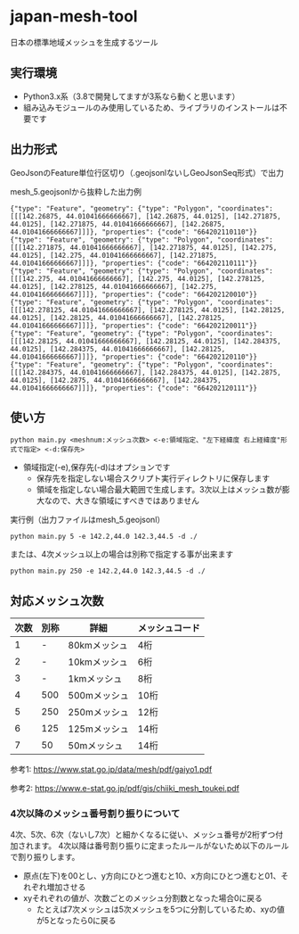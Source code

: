 # japan-mesh-tool

日本の標準地域メッシュを生成するツール

## 実行環境
- Python3.x系（3.8で開発してますが3系なら動くと思います）
- 組み込みモジュールのみ使用しているため、ライブラリのインストールは不要です

## 出力形式
GeoJsonのFeature単位行区切り（.geojsonlないしGeoJsonSeq形式）で出力

mesh_5.geojsonlから抜粋した出力例
```
{"type": "Feature", "geometry": {"type": "Polygon", "coordinates": [[[142.26875, 44.01041666666667], [142.26875, 44.0125], [142.271875, 44.0125], [142.271875, 44.01041666666667], [142.26875, 44.01041666666667]]]}, "properties": {"code": "664202110110"}}
{"type": "Feature", "geometry": {"type": "Polygon", "coordinates": [[[142.271875, 44.01041666666667], [142.271875, 44.0125], [142.275, 44.0125], [142.275, 44.01041666666667], [142.271875, 44.01041666666667]]]}, "properties": {"code": "664202110111"}}
{"type": "Feature", "geometry": {"type": "Polygon", "coordinates": [[[142.275, 44.01041666666667], [142.275, 44.0125], [142.278125, 44.0125], [142.278125, 44.01041666666667], [142.275, 44.01041666666667]]]}, "properties": {"code": "664202120010"}}
{"type": "Feature", "geometry": {"type": "Polygon", "coordinates": [[[142.278125, 44.01041666666667], [142.278125, 44.0125], [142.28125, 44.0125], [142.28125, 44.01041666666667], [142.278125, 44.01041666666667]]]}, "properties": {"code": "664202120011"}}
{"type": "Feature", "geometry": {"type": "Polygon", "coordinates": [[[142.28125, 44.01041666666667], [142.28125, 44.0125], [142.284375, 44.0125], [142.284375, 44.01041666666667], [142.28125, 44.01041666666667]]]}, "properties": {"code": "664202120110"}}
{"type": "Feature", "geometry": {"type": "Polygon", "coordinates": [[[142.284375, 44.01041666666667], [142.284375, 44.0125], [142.2875, 44.0125], [142.2875, 44.01041666666667], [142.284375, 44.01041666666667]]]}, "properties": {"code": "664202120111"}}
```

## 使い方

```
python main.py <meshnum:メッシュ次数> <-e:領域指定、"左下経緯度 右上経緯度"形式で指定> <-d:保存先>
```

- 領域指定(-e),保存先(-d)はオプションです
    - 保存先を指定しない場合スクリプト実行ディレクトリに保存します
    - 領域を指定しない場合最大範囲で生成します。3次以上はメッシュ数が膨大なので、大きな領域にすべきではありません


実行例（出力ファイルはmesh_5.geojsonl）
```
python main.py 5 -e 142.2,44.0 142.3,44.5 -d ./
```

または、4次メッシュ以上の場合は別称で指定する事が出来ます
```
python main.py 250 -e 142.2,44.0 142.3,44.5 -d ./
```

## 対応メッシュ次数

|  次数  |  別称  |  詳細  |  メッシュコード  |
| ---- | ---- | ---- | ---- |
|  1  |  -  |  80kmメッシュ |  4桁  |
|  2  |  -  |  10kmメッシュ |  6桁  |
|  3  |  -  |  1kmメッシュ  |  8桁  |
|  4  |  500  |  500mメッシュ |  10桁  |
|  5  |  250  |  250mメッシュ |  12桁  |
|  6  |  125  |  125mメッシュ |  14桁  |
|  7  |  50  |  50mメッシュ  |  14桁  |

参考1: https://www.stat.go.jp/data/mesh/pdf/gaiyo1.pdf

参考2: https://www.e-stat.go.jp/pdf/gis/chiiki_mesh_toukei.pdf

### 4次以降のメッシュ番号割り振りについて
4次、5次、6次（ないし7次）と細かくなるに従い、メッシュ番号が2桁ずつ付加されます。
4次以降は番号割り振りに定まったルールがないため以下のルールで割り振りします。
- 原点(左下)を00とし、y方向にひとつ進むと10、x方向にひとつ進むと01、それぞれ増加させる
- xyそれぞれの値が、次数ごとのメッシュ分割数となった場合0に戻る
    - たとえば7次メッシュは5次メッシュを5つに分割しているため、xyの値が5となったら0に戻る